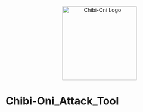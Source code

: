 <div align="center">
  <img src="./Windows/icon.ico" alt="Chibi-Oni Logo" width="200">
</div>

# Chibi-Oni_Attack_Tool
